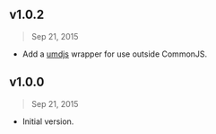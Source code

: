 ## v1.0.2
> Sep 21, 2015

- Add a [umdjs](https://github.com/umdjs/umd) wrapper for use outside CommonJS.

## v1.0.0
> Sep 21, 2015

- Initial version.
